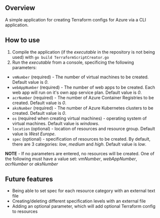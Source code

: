 ## Overview
A simple application for creating Terraform configs for Azure via a CLI application.

## How to use
1. Compile the application (if the _executable_ in the repository is not being used) with `go build TerraformScriptCreator.go`
2. Run the _executable_ from a console, specificing the following parameters:
 - `vmNumber` (required) - The number of virtual machines to be created. Default value is _0_.
 - `webAppNumber` (required) - The number of web apps to be created. Each web app will run on it's own app service plan. Default value is _0_.
 - `acrNumber` (required) - The number of Azure Container Registries to be created. Default value is _0_.
 - `aksNumber` (required) - The number of Azure Kubernetes clusters to be created. Default value is _0_.
 - `os` (required when creating virtual machines) - operating system of virtual machines. Default value is _windows_.
 - `location` (optional) - location of resources and resource group. Default value is _West Europe_.
 - `spec` (optional) - specification of resources to be created. By default, there are 3 categories: _low_, _medium_ and _high_. Default value is _low_.

 **NOTE** - If no parameters are entered, no resources will be created. One of the following must have a value set: _vmNumber_, _webAppNumber_, _acrNumber_ or _aksNumber_

## Future features
- Being able to set spec for each resource category with an external text file
- Creating/deleting different specification levels with an external file
- Adding an optional parameter, which will add optional Terraform config to resources
